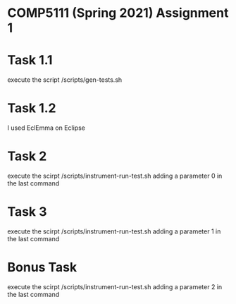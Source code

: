 # COMP5111 (Spring 2021) Assignment 1

# Task 1.1
execute the script /scripts/gen-tests.sh

# Task 1.2
I used EclEmma on Eclipse

# Task 2
execute the scirpt /scripts/instrument-run-test.sh adding a parameter 0 in the last command

# Task 3
execute the scirpt /scripts/instrument-run-test.sh adding a parameter 1 in the last command


# Bonus Task
execute the scirpt /scripts/instrument-run-test.sh adding a parameter 2 in the last command
